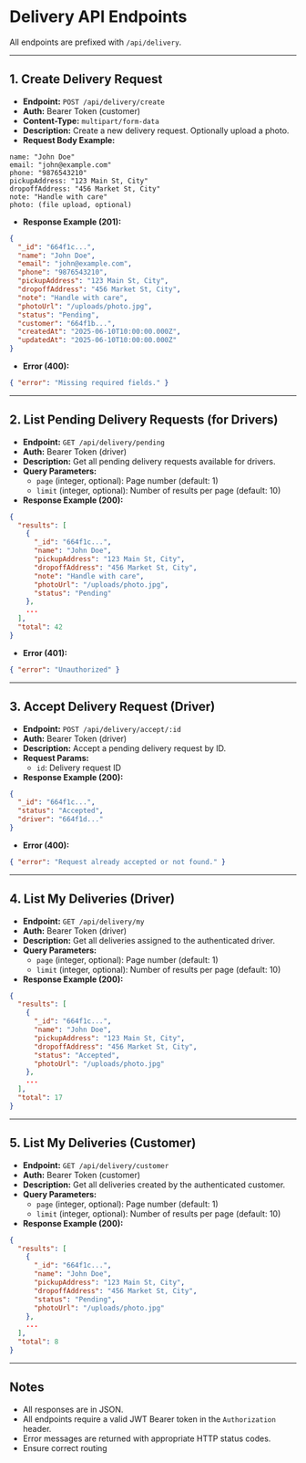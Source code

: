# Delivery API Endpoints

All endpoints are prefixed with `/api/delivery`.

---

## 1. Create Delivery Request

- **Endpoint:** `POST /api/delivery/create`
- **Auth:** Bearer Token (customer)
- **Content-Type:** `multipart/form-data`
- **Description:** Create a new delivery request. Optionally upload a photo.
- **Request Body Example:**

```
name: "John Doe"
email: "john@example.com"
phone: "9876543210"
pickupAddress: "123 Main St, City"
dropoffAddress: "456 Market St, City"
note: "Handle with care"
photo: (file upload, optional)
```

- **Response Example (201):**
```json
{
  "_id": "664f1c...",
  "name": "John Doe",
  "email": "john@example.com",
  "phone": "9876543210",
  "pickupAddress": "123 Main St, City",
  "dropoffAddress": "456 Market St, City",
  "note": "Handle with care",
  "photoUrl": "/uploads/photo.jpg",
  "status": "Pending",
  "customer": "664f1b...",
  "createdAt": "2025-06-10T10:00:00.000Z",
  "updatedAt": "2025-06-10T10:00:00.000Z"
}
```
- **Error (400):**
```json
{ "error": "Missing required fields." }
```

---

## 2. List Pending Delivery Requests (for Drivers)

- **Endpoint:** `GET /api/delivery/pending`
- **Auth:** Bearer Token (driver)
- **Description:** Get all pending delivery requests available for drivers.
- **Query Parameters:**
  - `page` (integer, optional): Page number (default: 1)
  - `limit` (integer, optional): Number of results per page (default: 10)
- **Response Example (200):**
```json
{
  "results": [
    {
      "_id": "664f1c...",
      "name": "John Doe",
      "pickupAddress": "123 Main St, City",
      "dropoffAddress": "456 Market St, City",
      "note": "Handle with care",
      "photoUrl": "/uploads/photo.jpg",
      "status": "Pending"
    },
    ...
  ],
  "total": 42
}
```
- **Error (401):**
```json
{ "error": "Unauthorized" }
```

---

## 3. Accept Delivery Request (Driver)

- **Endpoint:** `POST /api/delivery/accept/:id`
- **Auth:** Bearer Token (driver)
- **Description:** Accept a pending delivery request by ID.
- **Request Params:**
  - `id`: Delivery request ID
- **Response Example (200):**
```json
{
  "_id": "664f1c...",
  "status": "Accepted",
  "driver": "664f1d..."
}
```
- **Error (400):**
```json
{ "error": "Request already accepted or not found." }
```

---

## 4. List My Deliveries (Driver)

- **Endpoint:** `GET /api/delivery/my`
- **Auth:** Bearer Token (driver)
- **Description:** Get all deliveries assigned to the authenticated driver.
- **Query Parameters:**
  - `page` (integer, optional): Page number (default: 1)
  - `limit` (integer, optional): Number of results per page (default: 10)
- **Response Example (200):**
```json
{
  "results": [
    {
      "_id": "664f1c...",
      "name": "John Doe",
      "pickupAddress": "123 Main St, City",
      "dropoffAddress": "456 Market St, City",
      "status": "Accepted",
      "photoUrl": "/uploads/photo.jpg"
    },
    ...
  ],
  "total": 17
}
```

---

## 5. List My Deliveries (Customer)

- **Endpoint:** `GET /api/delivery/customer`
- **Auth:** Bearer Token (customer)
- **Description:** Get all deliveries created by the authenticated customer.
- **Query Parameters:**
  - `page` (integer, optional): Page number (default: 1)
  - `limit` (integer, optional): Number of results per page (default: 10)
- **Response Example (200):**
```json
{
  "results": [
    {
      "_id": "664f1c...",
      "name": "John Doe",
      "pickupAddress": "123 Main St, City",
      "dropoffAddress": "456 Market St, City",
      "status": "Pending",
      "photoUrl": "/uploads/photo.jpg"
    },
    ...
  ],
  "total": 8
}
```

---

## Notes
- All responses are in JSON.
- All endpoints require a valid JWT Bearer token in the `Authorization` header.
- Error messages are returned with appropriate HTTP status codes.
- Ensure correct routing
